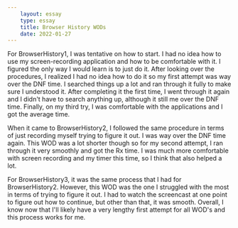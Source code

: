 ```yaml
---
    layout: essay
    type: essay
    title: Browser History WODs
    date: 2022-01-27
---
```


For BrowserHistory1, I was tentative on how to start. I had no idea how to use my screen-recording application and how to be comfortable with it. I figured the only way I would learn is to just do it. After looking over the procedures, I realized I had no idea how to do it so my first attempt was way over the DNF time. I searched things up a lot and ran through it fully to make sure I understood it. After completing it the first time, I went through it again and I didn't have to search anything up, although it still me over the DNF time. Finally, on my third try, I was comfortable with the applications and I got the average time. 

When it came to BrowserHistory2, I followed the same procedure in terms of just recording myself trying to figure it out. I was way over the DNF time again. This WOD was a lot shorter though so for my second attempt, I ran through it very smoothly and got the Rx time. I was much more comfortable with screen recording and my timer this time, so I think that also helped a lot. 

For BrowserHistory3, it was the same process that I had for BrowserHistory2. However, this WOD was the one I struggled with the most in terms of trying to figure it out. I had to watch the screencast at one point to figure out how to continue, but other than that, it was smooth. Overall, I know now that I'll likely have a very lengthy first attempt for all WOD's and this process works for me. 